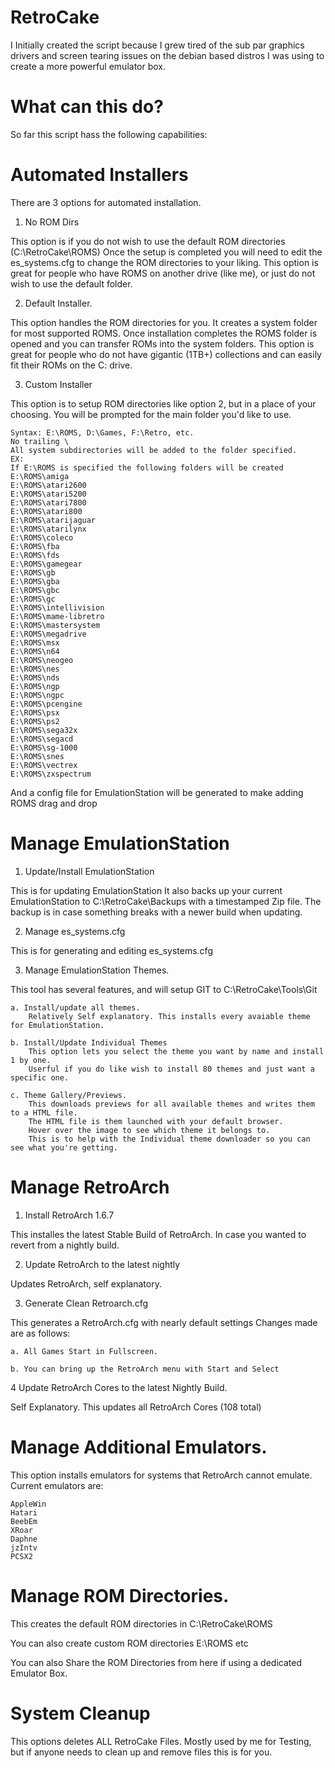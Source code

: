 # RetroCake

I Initially created the script because I grew tired of the sub par graphics drivers and screen tearing issues on the debian based distros I was using to create a more powerful emulator box.

# What can this do?

So far this script hass the following capabilities:

# Automated Installers

There are 3 options for automated installation.

1. No ROM Dirs

This option is if you do not wish to use the default ROM directories (C:\RetroCake\ROMS)
Once the setup is completed you will need to edit the es_systems.cfg to change the ROM directories to your liking. 
This option is great for people who have ROMS on another drive (like me), or just do not wish to use the default folder.

2. Default Installer.

This option handles the ROM directories for you.
It creates a system folder for most supported ROMS.
Once installation completes the ROMS folder is opened and you can transfer ROMs into the system folders.
This option is great for people who do not have gigantic (1TB+) collections and can easily fit their ROMs on the C: drive.

3. Custom Installer

This option is to setup ROM directories like option 2, but in a place of your choosing.
You will be prompted for the main folder you'd like to use.

	Syntax: E:\ROMS, D:\Games, F:\Retro, etc.
	No trailing \
	All system subdirectories will be added to the folder specified.
	EX:
	If E:\ROMS is specified the following folders will be created
	E:\ROMS\amiga
	E:\ROMS\atari2600
	E:\ROMS\atari5200
	E:\ROMS\atari7800
	E:\ROMS\atari800
	E:\ROMS\atarijaguar
	E:\ROMS\atarilynx
	E:\ROMS\coleco
	E:\ROMS\fba
	E:\ROMS\fds
	E:\ROMS\gamegear
	E:\ROMS\gb
	E:\ROMS\gba
	E:\ROMS\gbc
	E:\ROMS\gc
	E:\ROMS\intellivision
	E:\ROMS\mame-libretro
	E:\ROMS\mastersystem
	E:\ROMS\megadrive
	E:\ROMS\msx
	E:\ROMS\n64
	E:\ROMS\neogeo
	E:\ROMS\nes
	E:\ROMS\nds
	E:\ROMS\ngp
	E:\ROMS\ngpc
	E:\ROMS\pcengine
	E:\ROMS\psx
	E:\ROMS\ps2
	E:\ROMS\sega32x
	E:\ROMS\segacd
	E:\ROMS\sg-1000
	E:\ROMS\snes
	E:\ROMS\vectrex
	E:\ROMS\zxspectrum

And a config file for EmulationStation will be generated to make adding ROMS drag and drop


# Manage EmulationStation

1. Update/Install EmulationStation

This is for updating EmulationStation
It also backs up your current EmulationStation to C:\RetroCake\Backups with a timestamped Zip file.
The backup is in case something breaks with a newer build when updating.

2. Manage es_systems.cfg

This is for generating and editing es_systems.cfg

3. Manage EmulationStation Themes.

This tool has several features, and will setup GIT to C:\RetroCake\Tools\Git 

	a. Install/update all themes.
		Relatively Self explanatory. This installs every avaiable theme for EmulationStation.
		
	b. Install/Update Individual Themes
		This option lets you select the theme you want by name and install 1 by one. 
		Userful if you do like wish to install 80 themes and just want a specific one.
		
	c. Theme Gallery/Previews.
		This downloads previews for all available themes and writes them to a HTML file.
		The HTML file is them launched with your default browser.
		Hover over the image to see which theme it belongs to.
		This is to help with the Individual theme downloader so you can see what you're getting.
		
# Manage RetroArch

1. Install RetroArch 1.6.7

This installes the latest Stable Build of RetroArch. In case you wanted to revert from a nightly build.

2. Update RetroArch to the latest nightly

Updates RetroArch, self explanatory.

3. Generate Clean Retroarch.cfg

This generates a RetroArch.cfg with nearly default settings
Changes made are as follows:

	a. All Games Start in Fullscreen.
	
	b. You can bring up the RetroArch menu with Start and Select
	
4 Update RetroArch Cores to the latest Nightly Build.

Self Explanatory.
This updates all RetroArch Cores (108 total)

# Manage Additional Emulators.

This option installs emulators for systems that RetroArch cannot emulate.
Current emulators are:

	AppleWin
	Hatari
	BeebEm
	XRoar
	Daphne
	jzIntv
	PCSX2

# Manage ROM Directories.

This creates the default ROM directories in C:\RetroCake\ROMS

You can also create custom ROM directories E:\ROMS etc

You can also Share the ROM Directories from here if using a dedicated Emulator Box.


# System Cleanup

This options deletes ALL RetroCake Files.
Mostly used by me for Testing, but if anyone needs to clean up and remove files this is for you.

